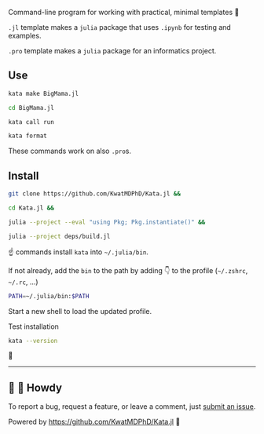 Command-line program for working with practical, minimal templates 🍱

`.jl` template makes a `julia` package that uses `.ipynb` for testing and examples.

`.pro` template makes a `julia` package for an informatics project.

## Use

```bash
kata make BigMama.jl

cd BigMama.jl
```

```bash
kata call run
```

```bash
kata format
```

These commands work on also `.pro`s.

## Install

```bash
git clone https://github.com/KwatMDPhD/Kata.jl &&

cd Kata.jl &&

julia --project --eval "using Pkg; Pkg.instantiate()" &&

julia --project deps/build.jl
```

:point_up: commands install `kata` into `~/.julia/bin`.

If not already, add the `bin` to the path by adding :point_down: to the profile (`~/.zshrc`, `~/.rc`, ...)

```bash
PATH=~/.julia/bin:$PATH
```

Start a new shell to load the updated profile.

Test installation

```bash
kata --version
```

:tada:

---

## 👋 🤠 Howdy

To report a bug, request a feature, or leave a comment, just [submit an issue](https://github.com/KwatMDPhD/Kata.jl/issues/new/choose).

Powered by https://github.com/KwatMDPhD/Kata.jl 🌝
